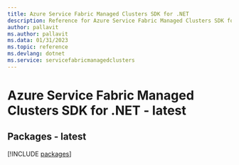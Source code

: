 ```yaml
---
title: Azure Service Fabric Managed Clusters SDK for .NET
description: Reference for Azure Service Fabric Managed Clusters SDK for .NET
author: pallavit
ms.author: pallavit
ms.data: 01/31/2023
ms.topic: reference
ms.devlang: dotnet
ms.service: servicefabricmanagedclusters
---
```

# Azure Service Fabric Managed Clusters SDK for .NET - latest
## Packages - latest
[!INCLUDE [packages](service-fabric-managed-clusters-index.md)]